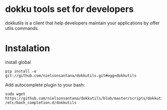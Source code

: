 dokku tools set for developers
==========

dokkutils is a client that help developers maintain your applications by offer 
utils commands.


Instalation
==========

install global

    pip install -e git://github.com/nielsonsantana/dokkutils.git#egg=dokkutils

Add autocomplete plugin to your bash:

    sudo wget https://github.com/nielsonsantana/dokkutils/blob/master/scripts/dokkutils  /etc/bash_completion.d/dokkutils